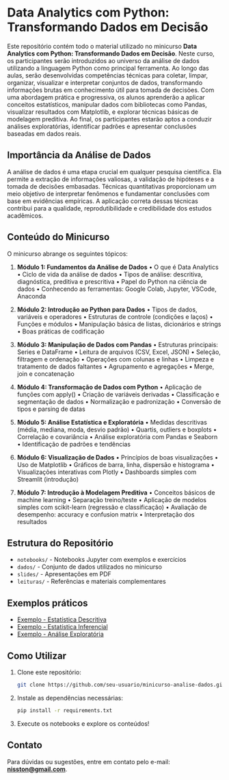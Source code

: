 # Data Analytics com Python: Transformando Dados em Decisão

Este repositório contém todo o material utilizado no minicurso **Data Analytics com Python: Transformando Dados em Decisão**. Neste curso, os participantes serão introduzidos ao universo da análise de dados utilizando a linguagem Python como principal ferramenta. Ao longo das aulas, serão desenvolvidas competências técnicas para coletar, limpar, organizar, visualizar e interpretar conjuntos de dados, transformando informações brutas em conhecimento útil para tomada de decisões. Com uma abordagem prática e progressiva, os alunos aprenderão a aplicar conceitos estatísticos, manipular dados com bibliotecas como Pandas, visualizar resultados com Matplotlib, e explorar técnicas básicas de modelagem preditiva. Ao final, os participantes estarão aptos a conduzir análises exploratórias, identificar padrões e apresentar conclusões baseadas em dados reais.


## Importância da Análise de Dados

A análise de dados é uma etapa crucial em qualquer pesquisa científica. Ela permite a extração de informações valiosas, a validação de hipóteses e a tomada de decisões embasadas. Técnicas quantitativas proporcionam um meio objetivo de interpretar fenômenos e fundamentar conclusões com base em evidências empíricas. A aplicação correta dessas técnicas contribui para a qualidade, reprodutibilidade e credibilidade dos estudos acadêmicos.

## Conteúdo do Minicurso

O minicurso abrange os seguintes tópicos:

1. **Módulo 1: Fundamentos da Análise de Dados**
  •	O que é Data Analytics
  •	Ciclo de vida da análise de dados
  •	Tipos de análise: descritiva, diagnóstica, preditiva e prescritiva
  •	Papel do Python na ciência de dados
  •	Conhecendo as ferramentas: Google Colab, Jupyter, VSCode, Anaconda

2. **Módulo 2: Introdução ao Python para Dados**
  •	Tipos de dados, variáveis e operadores
  •	Estruturas de controle (condições e laços)
  •	Funções e módulos
  •	Manipulação básica de listas, dicionários e strings
  •	Boas práticas de codificação

3. **Módulo 3: Manipulação de Dados com Pandas**
  •	Estruturas principais: Series e DataFrame
  •	Leitura de arquivos (CSV, Excel, JSON)
  •	Seleção, filtragem e ordenação
  •	Operações com colunas e linhas
  •	Limpeza e tratamento de dados faltantes
  •	Agrupamento e agregações
  •	Merge, join e concatenação

4. **Módulo 4: Transformação de Dados com Python**
  •	Aplicação de funções com apply()
  •	Criação de variáveis derivadas
  •	Classificação e segmentação de dados
  •	Normalização e padronização
  •	Conversão de tipos e parsing de datas

5. **Módulo 5: Análise Estatística e Exploratória**
  •	Medidas descritivas (média, mediana, moda, desvio padrão)
  •	Quartis, outliers e boxplots
  •	Correlação e covariância
  •	Análise exploratória com Pandas e Seaborn
  •	Identificação de padrões e tendências

6. **Módulo 6: Visualização de Dados**
  •	Princípios de boas visualizações
  •	Uso de Matplotlib
  •	Gráficos de barra, linha, dispersão e histograma
  •	Visualizações interativas com Plotly
  •	Dashboards simples com Streamlit (introdução)

7. **Módulo 7: Introdução à Modelagem Preditiva**
  •	Conceitos básicos de machine learning
  •	Separação treino/teste
  •	Aplicação de modelos simples com scikit-learn (regressão e classificação)
  •	Avaliação de desempenho: accuracy e confusion matrix
  •	Interpretação dos resultados


## Estrutura do Repositório

- `notebooks/` - Notebooks Jupyter com exemplos e exercícios
- `dados/` - Conjunto de dados utilizados no minicurso
- `slides/` - Apresentações em PDF
- `leituras/` - Referências e materiais complementares

## Exemplos práticos

- [Exemplo - Estatística Descritiva](https://colab.research.google.com/drive/1xV4mLrbbSruExmHZC7SeWWd6xvD0cFHs?usp=sharing)
- [Exemplo - Estatística Inferencial](https://drive.google.com/file/d/1flYQrX0g5xK7gMxGri3sDBIhawgH3nzW/view?usp=sharing)
- [Exemplo - Análise Exploratória](https://colab.research.google.com/drive/1gx9IFyh77xIWHMRnO0B_dR53-4u7pkPQ?usp=sharing)

## Como Utilizar

1. Clone este repositório:  
   ```bash
   git clone https://github.com/seu-usuario/minicurso-analise-dados.git
   ```
2. Instale as dependências necessárias:  
   ```bash
   pip install -r requirements.txt
   ```
3. Execute os notebooks e explore os conteúdos!

## Contato
Para dúvidas ou sugestões, entre em contato pelo e-mail: **nisston@gmail.com**.
